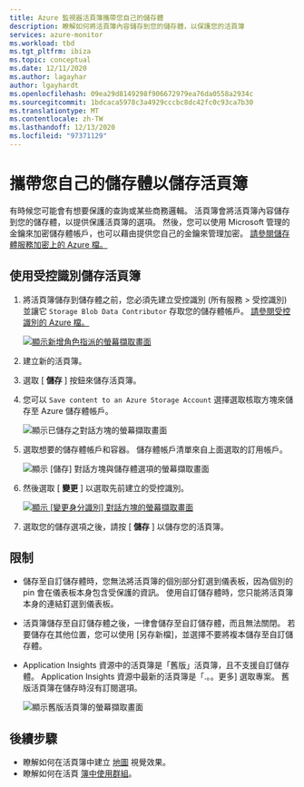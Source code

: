 ```yaml
---
title: Azure 監視器活頁簿攜帶您自己的儲存體
description: 瞭解如何將活頁簿內容儲存到您的儲存體，以保護您的活頁簿
services: azure-monitor
ms.workload: tbd
ms.tgt_pltfrm: ibiza
ms.topic: conceptual
ms.date: 12/11/2020
ms.author: lagayhar
author: lgayhardt
ms.openlocfilehash: 09ea29d8149298f906672979ea76da0558a2934c
ms.sourcegitcommit: 1bdcaca5978c3a4929cccbc8dc42fc0c93ca7b30
ms.translationtype: MT
ms.contentlocale: zh-TW
ms.lasthandoff: 12/13/2020
ms.locfileid: "97371129"
---
```

# <a name="bring-your-own-storage-to-save-workbooks"></a>攜帶您自己的儲存體以儲存活頁簿

有時候您可能會有想要保護的查詢或某些商務邏輯。 活頁簿會將活頁簿內容儲存到您的儲存體，以提供保護活頁簿的選項。 然後，您可以使用 Microsoft 管理的金鑰來加密儲存體帳戶，也可以藉由提供您自己的金鑰來管理加密。 [請參閱儲存體服務加密上的 Azure 檔。](../../storage/common/storage-service-encryption.md)

## <a name="saving-workbook-with-managed-identities"></a>使用受控識別儲存活頁簿

1. 將活頁簿儲存到儲存體之前，您必須先建立受控識別 (所有服務 > 受控識別) 並讓它 `Storage Blob Data Contributor` 存取您的儲存體帳戶。 [請參閱受控識別的 Azure 檔。](../../active-directory/managed-identities-azure-resources/how-to-manage-ua-identity-portal.md)

    [![顯示新增角色指派的螢幕擷取畫面](./media/workbooks-bring-your-own-storage/add-identity-role-assignment.png)](./media/workbooks-bring-your-own-storage/add-identity-role-assignment.png#lightbox)

2. 建立新的活頁簿。
3. 選取 [ **儲存** ] 按鈕來儲存活頁簿。
4. 您可以 `Save content to an Azure Storage Account` 選擇選取核取方塊來儲存至 Azure 儲存體帳戶。

    ![顯示已儲存之對話方塊的螢幕擷取畫面](./media/workbooks-bring-your-own-storage/saved-dialog-default.png)

5. 選取想要的儲存體帳戶和容器。 儲存體帳戶清單來自上面選取的訂用帳戶。

    ![顯示 [儲存] 對話方塊與儲存體選項的螢幕擷取畫面](./media/workbooks-bring-your-own-storage/save-dialog-with-storage.png)

6. 然後選取 [ **變更** ] 以選取先前建立的受控識別。

    [![顯示 [變更身分識別] 對話方塊的螢幕擷取畫面](./media/workbooks-bring-your-own-storage/change-managed-identity.png)](./media/workbooks-bring-your-own-storage/change-managed-identity.png#lightbox)

7. 選取您的儲存選項之後，請按 [ **儲存** ] 以儲存您的活頁簿。

## <a name="limitations"></a>限制

- 儲存至自訂儲存體時，您無法將活頁簿的個別部分釘選到儀表板，因為個別的 pin 會在儀表板本身包含受保護的資訊。 使用自訂儲存體時，您只能將活頁簿本身的連結釘選到儀表板。
- 活頁簿儲存至自訂儲存體之後，一律會儲存至自訂儲存體，而且無法關閉。 若要儲存在其他位置，您可以使用 [另存新檔]，並選擇不要將複本儲存至自訂儲存體。
- Application Insights 資源中的活頁簿是「舊版」活頁簿，且不支援自訂儲存體。 Application Insights 資源中最新的活頁簿是「.。。更多] 選取專案。 舊版活頁簿在儲存時沒有訂閱選項。

   ![顯示舊版活頁簿的螢幕擷取畫面](./media/workbooks-bring-your-own-storage/legacy-workbooks.png)

## <a name="next-steps"></a>後續步驟

- 瞭解如何在活頁簿中建立 [地圖](workbooks-map-visualizations.md) 視覺效果。
- 瞭解如何在活頁 [簿中使用群組](workbooks-groups.md)。